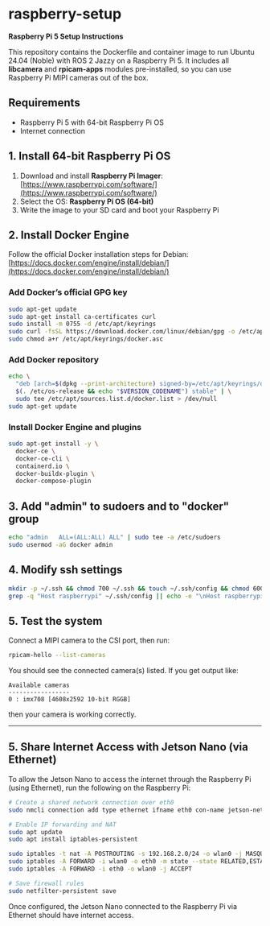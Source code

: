 # raspberry-setup

**Raspberry Pi 5 Setup Instructions**

This repository contains the Dockerfile and container image to run Ubuntu 24.04 (Noble) with ROS 2 Jazzy on a Raspberry Pi 5. It includes all **libcamera** and **rpicam-apps** modules pre-installed, so you can use Raspberry Pi MIPI cameras out of the box.

## Requirements

* Raspberry Pi 5 with 64-bit Raspberry Pi OS
* Internet connection

## 1. Install 64-bit Raspberry Pi OS

1. Download and install **Raspberry Pi Imager**: [https://www.raspberrypi.com/software/](https://www.raspberrypi.com/software/)
2. Select the OS: **Raspberry Pi OS (64-bit)**
3. Write the image to your SD card and boot your Raspberry Pi

## 2. Install Docker Engine

Follow the official Docker installation steps for Debian: [https://docs.docker.com/engine/install/debian/](https://docs.docker.com/engine/install/debian/)

### Add Docker’s official GPG key

```bash
sudo apt-get update
sudo apt-get install ca-certificates curl
sudo install -m 0755 -d /etc/apt/keyrings
sudo curl -fsSL https://download.docker.com/linux/debian/gpg -o /etc/apt/keyrings/docker.asc
sudo chmod a+r /etc/apt/keyrings/docker.asc
```

### Add Docker repository

```bash
echo \
  "deb [arch=$(dpkg --print-architecture) signed-by=/etc/apt/keyrings/docker.asc] https://download.docker.com/linux/debian \
  $(. /etc/os-release && echo "$VERSION_CODENAME") stable" | \
  sudo tee /etc/apt/sources.list.d/docker.list > /dev/null
sudo apt-get update
```

### Install Docker Engine and plugins

```bash
sudo apt-get install -y \
  docker-ce \
  docker-ce-cli \
  containerd.io \
  docker-buildx-plugin \
  docker-compose-plugin
```

## 3. Add "admin" to sudoers and to "docker" group

```bash
echo "admin   ALL=(ALL:ALL) ALL" | sudo tee -a /etc/sudoers
sudo usermod -aG docker admin
```

## 4. Modify ssh settings
```bash
mkdir -p ~/.ssh && chmod 700 ~/.ssh && touch ~/.ssh/config && chmod 600 ~/.ssh/config && \
grep -q "Host raspberrypi" ~/.ssh/config || echo -e "\nHost raspberrypi\n    HostName raspberrypi.local\n    User admin\n    ServerAliveInterval 30\n    ServerAliveCountMax 5" >> ~/.ssh/config
```

## 5. Test the system

Connect a MIPI camera to the CSI port, then run:

```bash
rpicam-hello --list-cameras
```

You should see the connected camera(s) listed. If you get output like:

```
Available cameras
-----------------
0 : imx708 [4608x2592 10-bit RGGB]
```

then your camera is working correctly.

---

## 5. Share Internet Access with Jetson Nano (via Ethernet)

To allow the Jetson Nano to access the internet through the Raspberry Pi (using Ethernet), run the following on the Raspberry Pi:

```bash
# Create a shared network connection over eth0
sudo nmcli connection add type ethernet ifname eth0 con-name jetson-network-shared ipv4.method shared ipv4.addresses 192.168.2.1/24

# Enable IP forwarding and NAT
sudo apt update
sudo apt install iptables-persistent

sudo iptables -t nat -A POSTROUTING -s 192.168.2.0/24 -o wlan0 -j MASQUERADE
sudo iptables -A FORWARD -i wlan0 -o eth0 -m state --state RELATED,ESTABLISHED -j ACCEPT
sudo iptables -A FORWARD -i eth0 -o wlan0 -j ACCEPT

# Save firewall rules
sudo netfilter-persistent save
```

Once configured, the Jetson Nano connected to the Raspberry Pi via Ethernet should have internet access.
